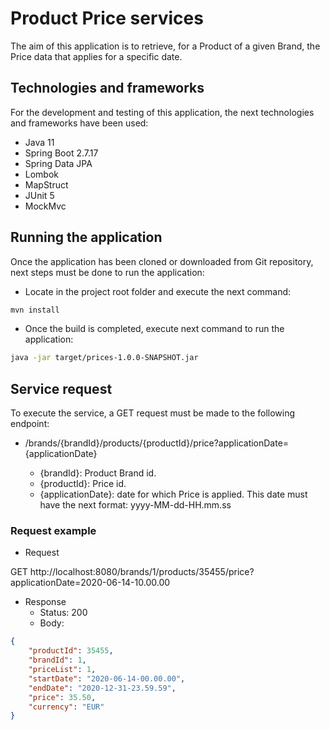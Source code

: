 # Product Price services

The aim of this application is to retrieve, for a Product of a given Brand, the Price data that applies for a specific date.

## Technologies and frameworks

For the development and testing of this application, the next technologies and frameworks have been used:

* Java 11
* Spring Boot 2.7.17
* Spring Data JPA
* Lombok
* MapStruct
* JUnit 5
* MockMvc

## Running the application

Once the application has been cloned or downloaded from Git repository, next steps must be done to run the application:

* Locate in the project root folder and execute the next command:

```sh
mvn install
```

* Once the build is completed, execute next command to run the application:

```sh
java -jar target/prices-1.0.0-SNAPSHOT.jar
```

## Service request

To execute the service, a GET request must be made to the following endpoint:

* /brands/{brandId}/products/{productId}/price?applicationDate={applicationDate}

  * {brandId}: Product Brand id.
  * {productId}: Price id.
  * {applicationDate}: date for which Price is applied. This date must have the next format: yyyy-MM-dd-HH.mm.ss

### Request example

* Request
 
GET http://localhost:8080/brands/1/products/35455/price?applicationDate=2020-06-14-10.00.00

* Response
  * Status: 200
  * Body:

```json
{
    "productId": 35455,
    "brandId": 1,
    "priceList": 1,
    "startDate": "2020-06-14-00.00.00",
    "endDate": "2020-12-31-23.59.59",
    "price": 35.50,
    "currency": "EUR"
}
```
